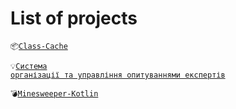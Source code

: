 # List of projects

<code>📦[Class-Cache](https://github.com/leagerxd/Class-Cache)</code>

<code>💡[Система організації та управління опитуваннями експертів](https://github.com/leagerxd/databases-course-work)</code>

<code>💣[Minesweeper-Kotlin](https://github.com/leagerxd/Minesweeper-Kotlin)</code>

